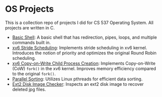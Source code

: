 # OS Projects

This is a collection repo of projects I did for CS 537 Operating System. All projects are written in C.

- [Basic Shell](https://github.com/alicia-lyu/basic-shell): A basic shell that has redirection, pipes, loops, and multiple commands built in.
- [xv6 Stride Scheduling](https://github.com/alicia-lyu/xv6-stride-scheduling): Implements stride scheduling in xv6 kernel. Introduces the notion of priority and optimizes the original Round Robin scheduling.
- [xv6 Copy-on-Write Child Process Creation](https://github.com/alicia-lyu/xv6-CoW): Implements Copy-on-Write (CoW) `fork()` in the xv6 kernel. Improves memory efficiency compared to the original `fork()`.
- [Parallel Sorting](https://github.com/alicia-lyu/parallel-sort): Utilizes Linux pthreads for efficient data sorting.
- [Ext2 Disk Image Checker](https://github.com/alicia-lyu/disk-checker): Inspects an ext2 disk image to recover deleted jpg files.

